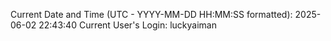 Current Date and Time (UTC - YYYY-MM-DD HH:MM:SS formatted): 2025-06-02 22:43:40
Current User's Login: luckyaiman
